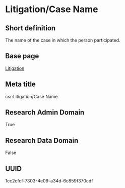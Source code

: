 # Litigation/Case Name
## Short definition
The name of the case in which the person participated.
## Base page
[Litigation](../Objects/Litigation.md)
## Meta title
csr:Litigation/Case Name
## Research Admin Domain
True
## Research Data Domain
False
## UUID
1cc2cfcf-7303-4e09-a34d-6c859f370cdf
